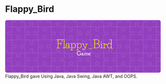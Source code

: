# Flappy_Bird
![Header](./Flappy_Bird.png)
Flappy_Bird gave Using Java, Java Swing, Java AWT, and OOPS.
